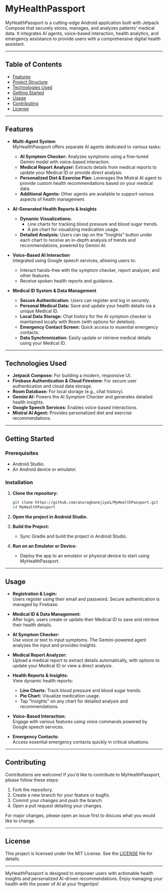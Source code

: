 # MyHealthPassport

MyHealthPassport is a cutting-edge Android application built with Jetpack Compose that securely stores, manages, and analyzes patients' medical data. It integrates AI agents, voice-based interaction, health analytics, and emergency assistance to provide users with a comprehensive digital health assistant.

---

## Table of Contents

- [Features](#features)
- [Project Structure](#project-structure)
- [Technologies Used](#technologies-used)
- [Getting Started](#getting-started)
- [Usage](#usage)
- [Contributing](#contributing)
- [License](#license)

---

## Features

- **Multi-Agent System**  
  MyHealthPassport offers separate AI agents dedicated to various tasks:
  - **AI Symptom Checker:** Analyzes symptoms using a fine-tuned Gemini model with voice-based interaction.
  - **Medical Report Analyzer:** Extracts details from medical reports to update your Medical ID or provide direct analysis.
  - **Personalized Diet & Exercise Plan:** Leverages the Mistral AI agent to provide custom health recommendations based on your medical data.
  - **Additional Agents:** Other agents are available to support various aspects of health management.

- **AI-Generated Health Reports & Insights**  
  - **Dynamic Visualizations:**  
    - Line charts for tracking blood pressure and blood sugar trends.
    - A pie chart for visualizing medication usage.
  - **Detailed Analysis:** Users can tap on the "Insights" button under each chart to receive an in-depth analysis of trends and recommendations, powered by Gemini AI.
  
- **Voice-Based AI Interaction**  
  Integrated using Google speech services, allowing users to:
  - Interact hands-free with the symptom checker, report analyzer, and other features.
  - Receive spoken health reports and guidance.

- **Medical ID System & Data Management**  
  - **Secure Authentication:** Users can register and log in securely.
  - **Personal Medical Data:** Save and update your health details via a unique Medical ID.
  - **Local Data Storage:** Chat history for the AI symptom checker is maintained locally with Room (with options for deletion).
  - **Emergency Contact Screen:** Quick access to essential emergency contacts.
  - **Data Synchronization:** Easily update or retrieve medical details using your Medical ID.

---

## Technologies Used

- **Jetpack Compose:** For building a modern, responsive UI.
- **Firebase Authentication & Cloud Firestore:** For secure user authentication and cloud data storage.
- **Room Database:** For local storage (e.g., chat history).
- **Gemini AI:** Powers the AI Symptom Checker and generates detailed health insights.
- **Google Speech Services:** Enables voice-based interactions.
- **Mistral AI Agent:** Provides personalized diet and exercise recommendations.

---

## Getting Started

### Prerequisites

- Android Studio.
- An Android device or emulator.

### Installation

1. **Clone the repository:**

   ```bash
   git clone https://github.com/anuragkanojiya1/MyHealthPassport.git
   cd MyHealthPassport
   ```

2. **Open the project in Android Studio.**

3. **Build the Project:**
   - Sync Gradle and build the project in Android Studio.

4. **Run on an Emulator or Device:**
   - Deploy the app to an emulator or physical device to start using MyHealthPassport.

---

## Usage

- **Registration & Login:**  
  Users register using their email and password. Secure authentication is managed by Firebase.

- **Medical ID & Data Management:**  
  After login, users create or update their Medical ID to save and retrieve their health details.

- **AI Symptom Checker:**  
  Use voice or text to input symptoms. The Gemini-powered agent analyzes the input and provides insights.

- **Medical Report Analyzer:**  
  Upload a medical report to extract details automatically, with options to update your Medical ID or view a direct analysis.

- **Health Reports & Insights:**  
  View dynamic health reports:
  - **Line Charts:** Track blood pressure and blood sugar trends.
  - **Pie Chart:** Visualize medication usage.
  - Tap "Insights" on any chart for detailed analysis and recommendations.

- **Voice-Based Interaction:**  
  Engage with various features using voice commands powered by Google speech services.

- **Emergency Contacts:**  
  Access essential emergency contacts quickly in critical situations.

---

## Contributing

Contributions are welcome! If you'd like to contribute to MyHealthPassport, please follow these steps:

1. Fork the repository.
2. Create a new branch for your feature or bugfix.
3. Commit your changes and push the branch.
4. Open a pull request detailing your changes.

For major changes, please open an issue first to discuss what you would like to change.

---

## License

This project is licensed under the MIT License. See the [LICENSE](LICENSE) file for details.

---

MyHealthPassport is designed to empower users with actionable health insights and personalized AI-driven recommendations. Enjoy managing your health with the power of AI at your fingertips!
